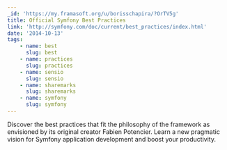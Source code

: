 ```yaml
---
_id: 'https://my.framasoft.org/u/borisschapira/?OrTV5g'
title: Official Symfony Best Practices
link: 'http://symfony.com/doc/current/best_practices/index.html'
date: '2014-10-13'
tags:
    - name: best
      slug: best
    - name: practices
      slug: practices
    - name: sensio
      slug: sensio
    - name: sharemarks
      slug: sharemarks
    - name: symfony
      slug: symfony
---
```


<div class="markdown"><p>Discover the best practices that fit the philosophy of the framework as envisioned by its original creator Fabien Potencier. Learn a new pragmatic vision for Symfony application development and boost your productivity.
</p></div>

